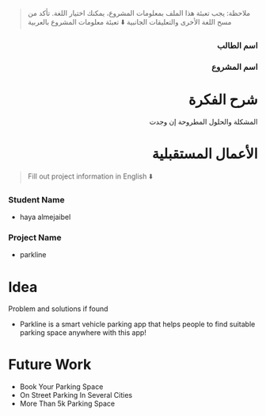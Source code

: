 > ملاحظة: يجب تعبئة هذا الملف بمعلومات المشروع، يمكنك اختيار اللغة. تأكد من مسح اللغة الأخرى والتعليقات الجانبية
> ⬇️ تعبئة معلومات المشروع بالعربية  
<div dir="rtl">

### اسم الطالب


### اسم المشروع


# شرح الفكرة
المشكلة والحلول المطروحة إن وجدت


# الأعمال المستقبلية


</div>

> Fill out project information in English ⬇️
### Student Name
- haya almejaibel

### Project Name
- parkline
# Idea
Problem and solutions if found 
- Parkline is a smart vehicle parking app that helps people to find suitable parking space anywhere with this app!

# Future Work 
- Book Your Parking Space
- On Street Parking In Several Cities
- More Than 5k Parking Space


